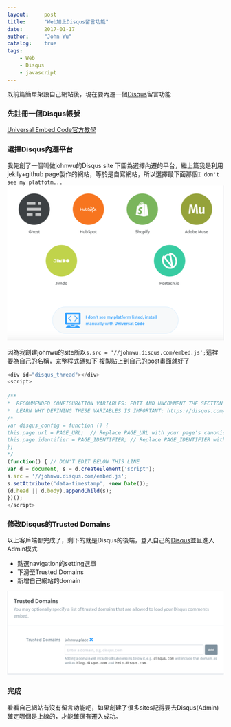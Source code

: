 ```yaml
---
layout:     post
title:      "Web加上Disqus留言功能"
date:       2017-01-17
author:     "John Wu"
catalog:    true
tags:
    - Web
    - Disqus
    - javascript
---
```


既前篇簡單架設自己網站後，現在要內遷一個[Disqus](https://disqus.com/)留言功能

### 先註冊一個Disqus帳號
[Universal Embed Code官方教學](https://help.disqus.com/customer/portal/articles/472097-universal-embed-code)

### 選擇Disqus內遷平台
我先創了一個叫做johnwu的Disqus site
下圖為選擇內遷的平台，繼上篇我是利用jeklly+github page製作的網站，等於是自寫網站，所以選擇最下面那個`I don't see my platfotm...`
<img src="/img/post/2017-01-17-disqus-comment/disqus-platform.png" style="width: 800px;"/>

因為我創建johnwu的site所以`s.src = '//johnwu.disqus.com/embed.js';`這裡要為自己的名稱，完整程式碼如下
複製貼上到自己的post畫面就好了

```javascript
<div id="disqus_thread"></div>
<script>

/**
*  RECOMMENDED CONFIGURATION VARIABLES: EDIT AND UNCOMMENT THE SECTION BELOW TO INSERT DYNAMIC VALUES FROM YOUR PLATFORM OR CMS.
*  LEARN WHY DEFINING THESE VARIABLES IS IMPORTANT: https://disqus.com/admin/universalcode/#configuration-variables*/
/*
var disqus_config = function () {
this.page.url = PAGE_URL;  // Replace PAGE_URL with your page's canonical URL variable
this.page.identifier = PAGE_IDENTIFIER; // Replace PAGE_IDENTIFIER with your page's unique identifier variable
};
*/
(function() { // DON'T EDIT BELOW THIS LINE
var d = document, s = d.createElement('script');
s.src = '//johnwu.disqus.com/embed.js';
s.setAttribute('data-timestamp', +new Date());
(d.head || d.body).appendChild(s);
})();
</script>

```

### 修改Disqus的Trusted Domains
以上客戶端都完成了，剩下的就是Disqus的後端，登入自己的[Disqus](https://disqus.com/)並且進入Admin模式
- 點選navigation的setting選單
- 下滑至Trusted Domains
- 新增自己網站的domain
<img src="/img/post/2017-01-17-disqus-comment/disqus-domain.png" style="width: 800px;"/>

### 完成
看看自己網站有沒有留言功能吧，如果創建了很多sites記得要去Disqus(Admin)確定哪個是上線的，才能確保有遷入成功。




